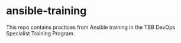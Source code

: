 # ansible-training

This repo contains practices from Ansible training in the TBB DevOps Specialist Training Program.
